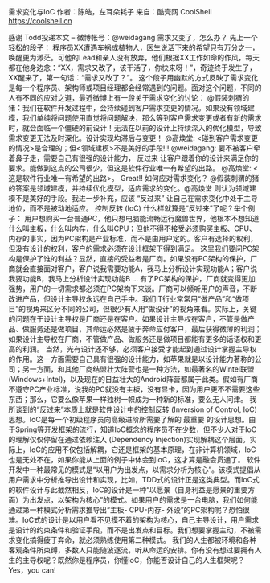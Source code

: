 需求变化与IoC
作者：陈皓，左耳朵耗子
来自：酷壳网 CoolShell https://coolshell.cn

感谢 Todd投递本文 – 微博帐号：@weidagang
需求又变了，怎么办？
先上一个轻松的段子：
程序员XX遭遇车祸成植物人，医生说活下来的希望只有万分之一，唤醒更为渺茫。可他的Lead和亲人没有放弃，他们根据XX工作如命的作风，每天都在他身边念：“XX，需求又改了，该干活了，你快来呀！”，奇迹终于发生了，XX醒来了，第一句话：“需求又改了？”。
这个段子用幽默的方式反映了需求变化是每一个程序员、架构师或项目经理都会经常遇到的问题。面对这个问题，不同的人有不同的应对之道，最近微博上有一段关于需求变化的讨论：
@假装刺猬的猪：我们在软件开发过程中，会持续碰到客户需求变更的情况。如果没有领域建模，我们单纯将问题使用直觉将问题解决，那么等到客户需求变更或者有新的需求时，就会面临一个僵硬的前设计！无法在以前的设计上持续深入的优化模型，导致需求变更无法及时深化。设计实现均滞后与变更！ @高煥堂: <碰到客户需求变更的情况>是合理的；但<领域建模>不是美好的手段!!! @weidagang: 要不被客户牵着鼻子走，需要自己有很强的设计能力， 反过来 让客户跟着你的设计来满足你的要求。能做到这点的公司很少，但这是软件行业唯一有希望的出路。 @高煥堂: <这是软件行业唯一有希望的出路>。 Great!!
如何应对需求变化？ @假装刺猬的猪 的答案是领域建模，并持续优化模型，适应需求的变化。@高煥堂 则认为领域建模不是美好的手段。我进一步补充，应该 “反过来” 让自己在需求变化中处于主导地位，而不是被动地适应。
控制反转 (IoC)
什么样就算是“反过来”了呢？举个例子：
用户想购买一台普通PC，他只想电脑能流畅运行魔兽世界，他根本不想知道什么叫主板，什么叫内存，什么叫CPU；但他不得不接受必须购买主板、CPU、内存的事实，因为PC架构是产业标准，而不是由用户定的。客户有选择的权利，但没有设计的权利，客户的需求必须在设计框架下得到满足。
这里我们要问PC架构是保护了谁的利益？显然，直接的受益者是厂商。如果没有PC架构的保护，厂商就会直接面对客户，客户说我需要功能A，我马上分析设计实现功能A；客户说我要功能B，我马上分析设计实现功能B … 有了PC架构的保护，厂商就变得更加强势，用户的一切需求都必须在PC架构下来谈。厂商可以倾听用户的声音，不断改进产品，但设计主导权永远在自己手中。我们IT行业常常用“做产品”和“做项目”的视角来区分不同的公司，但很少有人用“做设计”的视角来看。实际上，关键的问题在于设计主导权是厂商还是在客户。如果设计主导权在客户，不管是做产品、做服务还是做项目，其命运必然是疲于奔命应付客户，最后获得微薄的利润；如果设计主导权在厂商，不管做产品、做服务还是做项目都能有更多的话语权和更高的利润。
当然，光有设计还不够，必须客户接受才能起到通过设计掌握主导权的作用。这一方面需要自己具有很强的设计能力，如苹果就是以设计能力著称的公司；另一方面，和其他厂商结盟壮大阵营也是一种方法，如最著名的Wintel联盟(Windows+Intel)，以及现在的日益壮大的Android阵营都属于此类。假如有厂商不遵守PC产业标准，说我的PC就没有主板，没有显卡，因为用户更不不需要这些东西；那么，它要么像苹果一样独树一帜成为一种新的标准，要么无人问津。
我所谈到的“反过来”本质上就是软件设计中的控制反转 (Inversion of Control, IoC)思想。IoC是每一个初级程序员向高级进阶所需要了解的 最重要 的设计思想。由于Spring等开发框架的流行，知道IoC概念的程序员不在少数，但不少人对于IoC的理解仅仅停留在通过依赖注入 (Dependency Injection)实现解耦这个层面。实际上，IoC的应用不仅包括解耦，它还是框架的基本原理，在非计算机领域，IoC也是无处不在，如果你能从上面的例子中体会到IoC，这才算是融会贯通了。
软件开发中一种最常见的模式是“以用户为出发点，以需求分析为核心”。该模式提倡从用户需求中分析推导出设计和实现，比如，TDD式的设计正是这类典型。而IoC式的软件设计与此截然相反，IoC的设计是一种“以愿景（自身利益是愿景的重要方面）为出发点，以架构为核心”的模式。如果用户的需求是一台电脑，我们如何能通过第一种模式分析需求推导出“主板- CPU-内存- 外设”的PC架构呢？恐怕很难。IoC式的设计是以用户看不见摸不着的架构为核心，自己主导设计，用户需求是设计的约束条件和验证手段，而不是出发点和目标。我们想要掌握主动，不被需求变化搞得疲于奔命，就必须熟练使用第二种模式。
我们的人生都被环境和各种客观条件所束缚，多数人只能随波逐流，听从命运的安排。你有没有想过要拥有人生的主导权呢？既然你是程序员，你懂IoC，你能否设计自己的人生框架呢？Yes，you can!